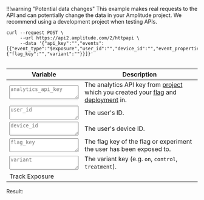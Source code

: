 !!!warning "Potential data changes"
    This example makes real requests to the API and can potentially change the data in your Amplitude project. We recommend using a development project when testing APIs.

<pre>
<code>curl --request POST \
     --url https://api2.amplitude.com/2/httpapi \
     --data '{"api_key":"<span id="curl_api_key"></span>","events":[{"event_type":"$exposure","user_id":"<span id="curl_user_id"></span>","device_id":"<span id="curl_device_id"></span>","event_properties":{"flag_key":"<span id="curl_flag_key"></span>","variant":"<span id="curl_variant"></span>"}}]}'
</code>
</pre>

| <div class='big-column'>Variable</div> | Description |
| --- | --- |
|  <textarea class="at-field" spellcheck="false" placeholder="analytics_api_key" id="api_key"></textarea> | The analytics API key from [project](./data-model.md#projects) which you created your [flag](./data-model.md#flags-and-experiments) and [deployment](./data-model.md#deployments) in. |
| <textarea class="at-field" spellcheck="false" placeholder="user_id" id="user_id"></textarea> | The user's ID. |
| <textarea class="at-field" spellcheck="false" placeholder="device_id" id="device_id"></textarea> | The user's device ID. |
| <textarea class="at-field" spellcheck="false" placeholder="flag_key" id="flag_key"></textarea> | The flag key of the flag or experiment the user has been exposed to. |
| <textarea class="at-field" spellcheck="false" placeholder="variant" id="variant"></textarea> | The variant key (e.g. `on`, `control`, `treatment`). |
| <a class="md-button" id="at-action-button">Track Exposure</a> | |

Result: <span id="failure_tip"></span>
<pre>
<code id="result">
</code>
</pre>

<script src="/javascripts/api-table.js">
</script>

<script>
document.getElementById('api_key').value =
     localStorage.getItem('api_key') || '';

setupApiTable({
     'api_key': false,
     'user_id': false,
     'device_id': false,
     'flag_key': false,
     'variant': false
}, async function(fields) {
     const apiKey = fields['api_key'];
     const userId = fields['user_id'];
     const deviceId = fields['device_id'];
     const flagKey = fields['flag_key'];
     const variant = fields['variant'];

     localStorage.setItem('api_key', apiKey);

     const response = await fetch('https://api2.amplitude.com/2/httpapi', {
          method: 'POST',
          headers: {
               'Content-Type':'application/json',
               'Accept':'*/*'
          },
          body: JSON.stringify({
               "api_key": apiKey,
               "events":[{
                    "event_type":"$exposure",
                    "user_id": userId,
                    "device_id": deviceId,
                    "event_properties":{
                         "flag_key": flagKey,
                         "variant": variant
                    }
               }]
          })
     });
     if (response.status != 200) {
          const body = await response.text();
          throw Error(response.status + ': ' + body);
     }
     const result = await response.json();
     return JSON.stringify(result, null, 2);
});
</script>